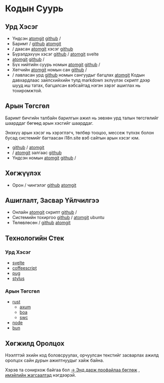 # Кодын Суурь

## Урд Хэсэг

* Үндсэн [atomgit](https://atomgit.com/i18n/proto) [github](https://github.com/i18n-site/site) /
* Баримт / [github](https://github.com/i18n-site/md) [atomgit](https://atomgit.com/i18n/md)
* / даасан [atomgit](https://atomgit.com/i18n/18x) хэсэг [github](https://github.com/i18n-site/18x)
* Бүрэлдэхүүн хэсэг [github](https://github.com/i18n-site/plugin) / [atomgit](https://atomgit.com/i18n/plugin) svelte
* [atomgit](https://atomgit.com/i18n/proto) [github](https://github.com/i18n-site/proto) /
* Бүх нийтийн суурь номын [atomgit](https://atomgit.com/i18n/lib) [github](https://github.com/i18n-site/lib) /
* Хөтчийн [atomgit](https://atomgit.com/i18n/ie) номын сан [github](https://github.com/i18n-site/ie) /
* / лавласан урд [github](https://github.com/i18n-site/x) номын сангуудыг багцлах [atomgit](https://atomgit.com/i18n/x)
  Кодын давхардлаас зайлсхийхийн тулд markdown эхлүүлэх скрипт дээр шууд иш татах, багцалсан вэбсайтад нэгэн зэрэг ашиглах нь тохиромжтой.

## Арын Төгсгөл

Баримт бичгийн талбайн барилгын ажил нь зөвхөн урд талын төгсгөлийг шаарддаг бөгөөд арын хэсгийг шаарддаг.

Энэхүү арын хэсэг нь хэрэглэгч, төлбөр тооцоо, мессеж түлхэх болон бусад системийг багтаасан i18n.site вэб сайтын арын хэсэг юм.

* [github](https://github.com/i18n-api/srv) / [atomgit](https://atomgit.com/i18n-api/srv)
* / [atomgit](https://atomgit.com/i18n-api/pub) залгаас [github](https://github.com/i18n-api/pub)
* Үндсэн номын [atomgit](https://atomgit.com/i18n/rust) [github](https://github.com/i18n-site/rust) /

## Хөгжүүлэх

* Орон / чингэлэг [github](https://github.com/i18n-api/srv.docker) [atomgit](https://atomgit.com/i18n-api/srv.docker)

## Ашиглалт, Засвар Үйлчилгээ

* Онлайн [atomgit](https://atomgit.com/i18n-ops/ops) скрипт [github](https://github.com/i18n-ops/ops) /
* Системийн тохиргоо [github](https://github.com/i18n-ops/ubuntu) / [atomgit](https://atomgit.com/i18n-ops/ubuntu) ubuntu
* Төлөвлөсөн / [github](https://github.com/i18n-cron/cron) [atomgit](https://atomgit.com/i18n/cron)

## Технологийн Стек

### Урд Хэсэг

* [svelte](//svelte.dev)
* [coffeescript](//coffeescript.org)
* [pug](https://github.com/pugjs/pug)
* [stylus](https://stylus.com)

### Арын Төгсгөл

* [rust](//rust.org)
  * [axum](//github.com/tokio-rs/axum)
  * [boa](//github.com/boa-dev/boa)
  * [swc](//swc.rs)
* [node](//nodejs.org)
* [bun](//bun.dev)

## Хөгжилд Оролцох

Нээлттэй эхийн код боловсруулах, орчуулсан текстийг засварлах ажилд оролцох сайн дурын ажилтнуудыг хайж байна.

Хэрэв та сонирхож байгаа бол [→ Энд дарж профайлаа бөглөж](https://ggl.link/i18n) , [имэйлийн жагсаалтад](https://groups.google.com/u/2/g/i18n-site) нэгдээрэй.